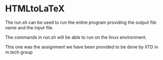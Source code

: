 # HTMLtoLaTeX
The run.sh can be used to run the entire program providing the output file name and the input file.

The commands in run.sh will be able to run on the linux environment.

This one was the assignment we have been provided to be done by IITD in m.tech group
